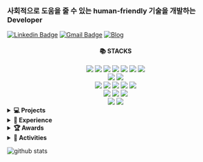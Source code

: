 ### 사회적으로 도움을 줄 수 있는 human-friendly 기술을 개발하는 Developer

[![Linkedin Badge](https://img.shields.io/badge/-LinkedIn-blue?style=flat-square&logo=Linkedin&logoColor=white&link=https://www.linkedin.com/in/youngseo-kang-786b5b223/)](https://www.linkedin.com/in/youngseo-kang-786b5b223/)
[![Gmail Badge](https://img.shields.io/badge/Gmail-d14836?style=flat-square&logo=Gmail&logoColor=white&link=mailto:zw791116@gmail.com)](mailto:zw791116@gmail.com)
[![Blog](https://img.shields.io/badge/📝-Blog-yellow)](https://greedy-blow-you-away12.tistory.com/)


<div align=center><h4>📚 STACKS</h4></div>

<div align=center> 
  <img src="https://img.shields.io/badge/c++-00599C?style=for-the-badge&logo=c%2B%2B&logoColor=white">
  <img src="https://img.shields.io/badge/javascript-F7DF1E?style=for-the-badge&logo=javascript&logoColor=black"> 
  <img src="https://img.shields.io/badge/jquery-0769AD?style=for-the-badge&logo=jquery&logoColor=white">
  <img src="https://img.shields.io/badge/java-007396?style=for-the-badge&logo=java&logoColor=white"> 
  <img src="https://img.shields.io/badge/python-3776AB?style=for-the-badge&logo=python&logoColor=white">
  <img src="https://img.shields.io/badge/html5-E34F26?style=for-the-badge&logo=html5&logoColor=white"> 
  <img src="https://img.shields.io/badge/css-1572B6?style=for-the-badge&logo=css3&logoColor=white"> 

  <br>
  <!--
  <img src="https://img.shields.io/badge/oracle-F80000?style=for-the-badge&logo=oracle&logoColor=white"> ](https://github.com/Ileriayo/markdown-badges)
-->
  <img src="https://img.shields.io/badge/mysql-4479A1?style=for-the-badge&logo=mysql&logoColor=white"> <img src= "https://img.shields.io/badge/sqlite-%2307405e.svg?style=for-the-badge&logo=sqlite&logoColor=white">
  <br>
  
  
  <!--
  <img src="https://img.shields.io/badge/angular.js-DD0031?style=for-the-badge&logo=angularjs&logoColor=white">
<img src="https://img.shields.io/badge/spring-6DB33F?style=for-the-badge&logo=spring&logoColor=white"> 
  -->
  <img src="https://img.shields.io/badge/node.js-339933?style=for-the-badge&logo=Node.js&logoColor=white">
  <img src="https://img.shields.io/badge/Nest.js-red?style=for-the-badge&logo=nest.js&logoColor=white">
  <img src="https://img.shields.io/badge/express-000000?style=for-the-badge&logo=express&logoColor=white">
  <img src="https://img.shields.io/badge/react-61DAFB?style=for-the-badge&logo=react&logoColor=black">
  
  <img src="https://img.shields.io/badge/bootstrap-7952B3?style=for-the-badge&logo=bootstrap&logoColor=white">
  <br>

  <img src="https://img.shields.io/badge/linux-FCC624?style=for-the-badge&logo=linux&logoColor=black"> 
  <img src="https://img.shields.io/badge/amazonaws-232F3E?style=for-the-badge&logo=amazonaws&logoColor=white"> 
  <img src="https://img.shields.io/badge/apache tomcat-F8DC75?style=for-the-badge&logo=apachetomcat&logoColor=white">
  <br>
  
  <img src="https://img.shields.io/badge/github-181717?style=for-the-badge&logo=github&logoColor=white">
  <img src="https://img.shields.io/badge/git-F05032?style=for-the-badge&logo=git&logoColor=white">
  <br>
</div>


<!--프로젝트-->
<details>
  <summary><b>💻 Projects</b></summary>
  <ul>
    <li>
      <a>
        한국어 손글씨 교정 및 연습 플랫폼 <b><가나다 받아쓰기></b> 어플리케이션 개발, 2022
      </a>
    </li>
    <li>
      <a>
        스마트미러를 활용한 노인 활동 증진 및 자세 교정 시스템 개발, 2022
      </a>
    </li>
    <li>
      <a>
        두피 면적 및 탈모 감지 시스템 기획 및 인공지능 모델 기획 및 개발 , 2022.03 - 06
      </a>
    </li>
    <li>
      <a href= "https://github.com/KangYoungSeo/2021_fall_BEEP">
        UAV와 IoT 센서 디바이스를 활용한 LoRa 통신 농장 화재 진압 시스템 개발	, 2021
      </a>
    </li>
    <li>
      <a href= "https://github.com/KangYoungSeo/SunQuestUniform">
        SunQuest Enterprise Uniform Website Project	, 2021
      </a>
    </li>
    <li>
      <a href= "https://github.com/KangYoungSeo/2021-1-OSSP1-Debugger-4">
        이미지에서 마스크로 가려진 얼굴 부분을 본래의 얼굴로 채워주는 시스템	, 2021
      </a>
    </li>
    <li>
      <a href= "https://github.com/KangYoungSeo/2021-summer-ArduinoIoT">
        환경을 감지하는 스마트 IoT 조명 개발 프로젝트		, 2021
      </a>
    </li>
    
    
    
  </ul>
</details>




<!--경험-->
<details>
  <summary><b>🎈 Experience </b></summary>
  <ul>
    <li>
      <a>
        동국대학교 창업동아리 <b><기역니은디귿></b> 팀장, 2022.08 -
      </a>
    </li>
    <li>
      <a>
        <b>모션 캡쳐를 이용한 동작인식</b> 연구원, 2022.05 -
      </a>
    </li>
    <li>
      <a>
        SW연계전공 <b>자료구조및알고리즘 튜터링 튜터</b> 활동, 2022.03 - 06
      </a>
    </li>
    <li>
      <a>
        <b> K-Square Capstone Design Program</b> at Purdue Univ , 2021.10 - 12
      </a>
    </li>
    <li>
      <a>
        <b>Sun Quest Web developer internship</b> in NY, 2021.06 - 08
      </a>
    </li>
     <li>
      <a>
        팜 동아리 <b>Python 교육 멘토링 멘토 활동</b>, 2021.05 - 08
      </a>
    </li>
    <li>
      <a>
        동국대학교 기술동아리 <b>Farm</b> 활동, 2020.04 -
      </a>
    </li>
    <li>
      <a>
        동국대학교 기술동아리 <b>다빈치</b> 활동, 2019.10 -
      </a>
    </li>
  </ul>
</details>
      
<!--수상내역-->
<details>
  <summary><b>🏆 Awards</b></summary>
  <ul>
    </li>
      <a>
        현대오토에버 배리어프리 앱 콘테스트 최종 제작지원팀 선발, 2022.05
      </a>
    </li>
    <li>
      <a>
        동국대학교 창의적공학설계 아이디어 경진대회 은상 수상, 2019.01
      </a>
    </li>
  </ul>
</details>
      
      
<!--봉사활동-->
<details>
  <summary><b>👯 Activities</b></summary>
  <ul>
    <li>
      <a href= "https://youtu.be/F_IGPXhDUmY">
        기아자동차 주니어 글로벌 봉사단 라오스 파견, 2020.01
      </a>
    </li>
    <li>
      <a>
        동국대학교 벽화봉사동아리 페인터즈, 2019.03 - 06
      </a>
    </li>
    <li>
      <a>
        동국대학교 연합봉사동아리 KUSA(유네스코합생협회) , 2019.03 - 06
      </a>
    </li>
  </ul>
</details>

![github stats](https://github-readme-stats.vercel.app/api?username=KangYoungSeo&theme=dark&show_icons=true)
      
      
<!--
🔭 I’m currently working on ...

2022년 5월 ~ 2023년 2월 : 현대자동차 배리어프리 앱 개발 <가나다> 개발 진행 - 팀장, 백엔드, 인공지능 모델 개발

2022년 5월 ~ 12월 : Motion capture 학부연구생
2022년 6월 ~ 7월 : 해외탐방장학 - 유럽 18일간 여행
2022년 3월 ~ 6월 : 뉴로서킷 기업에서 

2021년 6월 ~ 8월 ( 8주 )  : **

2020년 6월 ~ 7월 : 팜 동아리 활동

2019년 3월 ~ 6월 : 
2019년 3월 ~  : 다빈치 동아리
2019년 3월 : 동국대학교 컴퓨터공학과 

<!--
**KangYoungSeo/KangYoungSeo** is a ✨ _special_ ✨ repository because its `README.md` (this file) appears on your GitHub profile.
Here are some ideas to get you started:
  
🌱 Interested in
 I’m looking to collaborate on ...
🤔 I’m looking for help with ...
💬 
📫 Contect me!
email : 

- 😄 Pronouns: ...
- ⚡ Fun fact: ...
-->
